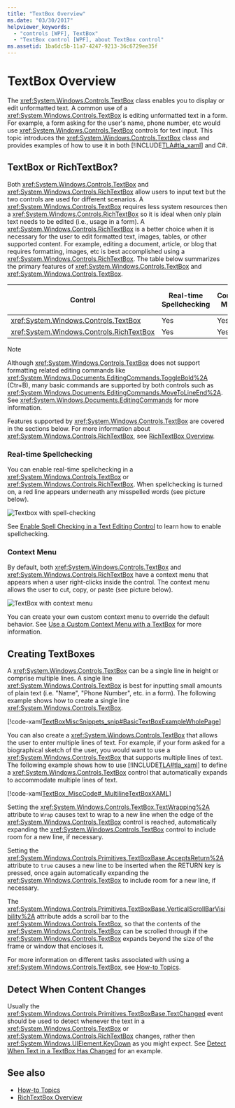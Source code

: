 ```yaml
---
title: "TextBox Overview"
ms.date: "03/30/2017"
helpviewer_keywords: 
  - "controls [WPF], TextBox"
  - "TextBox control [WPF], about TextBox control"
ms.assetid: 1ba6dc5b-11a7-4247-9213-36c6729ee35f
---
```

# TextBox Overview
The <xref:System.Windows.Controls.TextBox> class enables you to display or edit unformatted text. A common use of a <xref:System.Windows.Controls.TextBox> is editing unformatted text in a form. For example, a form asking for the user's name, phone number, etc would use <xref:System.Windows.Controls.TextBox> controls for text input. This topic introduces the <xref:System.Windows.Controls.TextBox> class and provides examples of how to use it in both [!INCLUDE[TLA#tla_xaml](../../../../includes/tlasharptla-xaml-md.md)] and C#.  

<a name="textbox_or_richtextbox"></a>   
## TextBox or RichTextBox?  
 Both <xref:System.Windows.Controls.TextBox> and <xref:System.Windows.Controls.RichTextBox> allow users to input text but the two controls are used for different scenarios. A <xref:System.Windows.Controls.TextBox> requires less system resources then a <xref:System.Windows.Controls.RichTextBox> so it is ideal when only plain text needs to be edited (i.e., usage in a form). A <xref:System.Windows.Controls.RichTextBox> is a better choice when it is necessary for the user to edit formatted text, images, tables, or other supported content. For example, editing a document, article, or blog that requires formatting, images, etc is best accomplished using a <xref:System.Windows.Controls.RichTextBox>. The table below summarizes the primary features of <xref:System.Windows.Controls.TextBox> and <xref:System.Windows.Controls.TextBox>.  
  
|Control|Real-time Spellchecking|Context Menu|Formatting commands like <xref:System.Windows.Documents.EditingCommands.ToggleBold%2A> (Ctr+B)|<xref:System.Windows.Documents.FlowDocument> content like images, paragraphs, tables, etc.|  
|-------------|------------------------------|------------------|------------------------------------------------------------------------------------------------------------------------------------------------------------------------------------------------------|--------------------------------------------------------------------------------------------------------------------------------------------------------------------------------------------------|  
|<xref:System.Windows.Controls.TextBox>|Yes|Yes|No|No.|  
|<xref:System.Windows.Controls.RichTextBox>|Yes|Yes|Yes (see [RichTextBox Overview](richtextbox-overview.md))|Yes (see [RichTextBox Overview](richtextbox-overview.md))|  
  
> [!NOTE]
>  Although <xref:System.Windows.Controls.TextBox> does not support formatting related editing commands like <xref:System.Windows.Documents.EditingCommands.ToggleBold%2A> (Ctr+B), many basic commands are supported by both controls such as <xref:System.Windows.Documents.EditingCommands.MoveToLineEnd%2A>. See <xref:System.Windows.Documents.EditingCommands> for more information.  
  
 Features supported by <xref:System.Windows.Controls.TextBox> are covered in the sections below. For more information about <xref:System.Windows.Controls.RichTextBox>, see [RichTextBox Overview](richtextbox-overview.md).  
  
### Real-time Spellchecking  
 You can enable real-time spellchecking in a <xref:System.Windows.Controls.TextBox> or <xref:System.Windows.Controls.RichTextBox>. When spellchecking is turned on, a red line appears underneath any misspelled words (see picture below).  
  
 ![Textbox with spell&#45;checking](./media/editing-textbox-with-spellchecking.png "Editing_TextBox_with_Spellchecking")  
  
 See [Enable Spell Checking in a Text Editing Control](how-to-enable-spell-checking-in-a-text-editing-control.md) to learn how to enable spellchecking.  
  
### Context Menu  
 By default, both <xref:System.Windows.Controls.TextBox> and <xref:System.Windows.Controls.RichTextBox> have a context menu that appears when a user right-clicks inside the control. The context menu allows the user to cut, copy, or paste (see picture below).  
  
 ![TextBox with context menu](./media/editing-textbox-with-context-menu.png "Editing_TextBox_with_Context_Menu")  
  
 You can create your own custom context menu to override the default behavior. See [Use a Custom Context Menu with a TextBox](how-to-use-a-custom-context-menu-with-a-textbox.md) for more information.  
  
<a name="creating_textboxes"></a>   
## Creating TextBoxes  
 A <xref:System.Windows.Controls.TextBox> can be a single line in height or comprise multiple lines. A single line <xref:System.Windows.Controls.TextBox> is best for inputting small amounts of plain text (i.e. "Name", "Phone Number", etc. in a form). The following example shows how to create a single line <xref:System.Windows.Controls.TextBox>.  
  
 [!code-xaml[TextBoxMiscSnippets_snip#BasicTextBoxExampleWholePage](~/samples/snippets/csharp/VS_Snippets_Wpf/TextBoxMiscSnippets_snip/csharp/basictextboxexample.xaml#basictextboxexamplewholepage)]  
  
 You can also create a <xref:System.Windows.Controls.TextBox> that allows the user to enter multiple lines of text. For example, if your form asked for a biographical sketch of the user, you would want to use a <xref:System.Windows.Controls.TextBox> that supports multiple lines of text. The following example shows how to use [!INCLUDE[TLA#tla_xaml](../../../../includes/tlasharptla-xaml-md.md)] to define a <xref:System.Windows.Controls.TextBox> control that automatically expands to accommodate multiple lines of text.  
  
 [!code-xaml[TextBox_MiscCode#_MultilineTextBoxXAML](~/samples/snippets/csharp/VS_Snippets_Wpf/TextBox_MiscCode/CSharp/Window1.xaml#_multilinetextboxxaml)]  
  
 Setting the <xref:System.Windows.Controls.TextBox.TextWrapping%2A> attribute to `Wrap` causes text to wrap to a new line when the edge of the <xref:System.Windows.Controls.TextBox> control is reached, automatically expanding the <xref:System.Windows.Controls.TextBox> control to include room for a new line, if necessary.  
  
 Setting the <xref:System.Windows.Controls.Primitives.TextBoxBase.AcceptsReturn%2A> attribute to `true` causes a new line to be inserted when the RETURN key is pressed, once again automatically expanding the <xref:System.Windows.Controls.TextBox> to include room for a new line, if necessary.  
  
 The <xref:System.Windows.Controls.Primitives.TextBoxBase.VerticalScrollBarVisibility%2A> attribute adds a scroll bar to the <xref:System.Windows.Controls.TextBox>, so that the contents of the <xref:System.Windows.Controls.TextBox> can be scrolled through if the <xref:System.Windows.Controls.TextBox> expands beyond the size of the frame or window that encloses it.  
  
 For more information on different tasks associated with using a <xref:System.Windows.Controls.TextBox>, see [How-to Topics](textbox-how-to-topics.md).  
  
<a name="editing_commands"></a>   
## Detect When Content Changes  
 Usually the <xref:System.Windows.Controls.Primitives.TextBoxBase.TextChanged> event should be used to detect whenever the text in a <xref:System.Windows.Controls.TextBox> or <xref:System.Windows.Controls.RichTextBox> changes, rather then <xref:System.Windows.UIElement.KeyDown> as you might expect. See [Detect When Text in a TextBox Has Changed](how-to-detect-when-text-in-a-textbox-has-changed.md) for an example.  
  
## See also

- [How-to Topics](textbox-how-to-topics.md)
- [RichTextBox Overview](richtextbox-overview.md)
